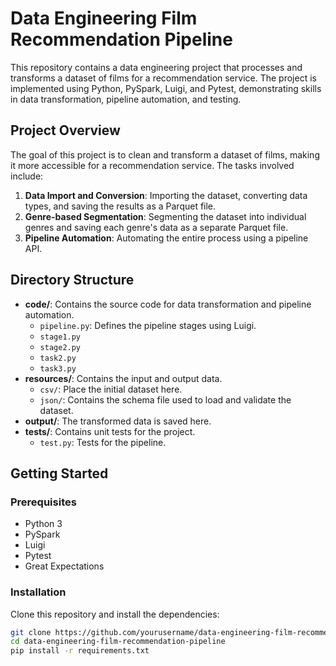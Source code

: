 # Data Engineering Film Recommendation Pipeline

This repository contains a data engineering project that processes and transforms a dataset of films for a recommendation service. The project is implemented using Python, PySpark, Luigi, and Pytest, demonstrating skills in data transformation, pipeline automation, and testing.

## Project Overview

The goal of this project is to clean and transform a dataset of films, making it more accessible for a recommendation service. The tasks involved include:

1. **Data Import and Conversion**: Importing the dataset, converting data types, and saving the results as a Parquet file.
2. **Genre-based Segmentation**: Segmenting the dataset into individual genres and saving each genre's data as a separate Parquet file.
3. **Pipeline Automation**: Automating the entire process using a pipeline API.

## Directory Structure

- **code/**: Contains the source code for data transformation and pipeline automation.
  - `pipeline.py`: Defines the pipeline stages using Luigi.
  - `stage1.py`
  - `stage2.py`
  - `task2.py`
  - `task3.py`
- **resources/**: Contains the input and output data.
  - `csv/`: Place the initial dataset here.
  - `json/`: Contains the schema file used to load and validate the dataset.
- **output/**: The transformed data is saved here.
- **tests/**: Contains unit tests for the project.
  - `test.py`: Tests for the pipeline.

## Getting Started

### Prerequisites

- Python 3
- PySpark
- Luigi
- Pytest
- Great Expectations

### Installation

Clone this repository and install the dependencies:

```bash
git clone https://github.com/yourusername/data-engineering-film-recommendation-pipeline.git
cd data-engineering-film-recommendation-pipeline
pip install -r requirements.txt
